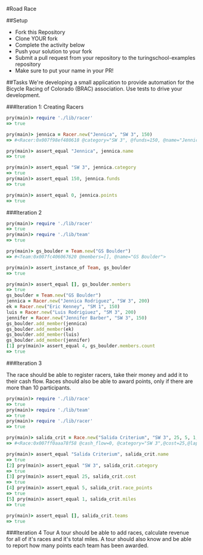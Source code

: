 #Road Race

##Setup
* Fork this Repository
* Clone YOUR fork
* Complete the activity below
* Push your solution to your fork
* Submit a pull request from your repository to the turingschool-examples repository
* Make sure to put your name in your PR!

##Tasks
We're developing a small application to provide automation for the Bicycle Racing of Colorado (BRAC) association. Use tests to drive your development.

###Iteration 1: Creating Racers
```ruby
pry(main)> require './lib/racer'
=> true

pry(main)> jennica = Racer.new("Jennica", "SW 3", 150)
=> #<Racer:0x007f98ef480618 @category="SW 3", @funds=150, @name="Jennica", @points=0>

pry(main)> assert_equal "Jennica", jennica.name
=> true

pry(main)> assert_equal "SW 3", jennica.category
=> true
pry(main)> assert_equal 150, jennica.funds
=> true

pry(main)> assert_equal 0, jennica.points
=> true
```

###Iteration 2
```ruby
pry(main)> require './lib/racer'
=> true
pry(main)> require './lib/team'
=> true

pry(main)> gs_boulder = Team.new("GS Boulder")
=> #<Team:0x007fc406067620 @members=[], @name="GS Boulder">

pry(main)> assert_instance_of Team, gs_boulder
=> true

pry(main)> assert_equal [], gs_boulder.members
=> true
gs_boulder = Team.new("GS Boulder")
jennica = Racer.new("Jennica Rodriguez", "SW 3", 200)
ek = Racer.new("Eric Kenney", "SM 1", 150)
luis = Racer.new("Luis Rodrigiuez", "SM 3", 200)
jennifer = Racer.new("Jennifer Barber", "SW 3", 150)
gs_boulder.add_member(jennica)
gs_boulder.add_member(ek)
gs_boulder.add_member(luis)
gs_boulder.add_member(jennifer)
[1] pry(main)> assert_equal 4, gs_boulder.members.count
=> true
```
###Iteration 3

The race should be able to register racers, take their money and add it to their cash flow. Races should also be able to award points, only if there are more than 10 participants.

```ruby
pry(main)> require './lib/race'
=> true
pry(main)> require './lib/team'
=> true
pry(main)> require './lib/racer'
=> true

pry(main)> salida_crit = Race.new("Salida Criterium", "SW 3", 25, 5, 1, "60")
=> #<Race:0x007ff0aaa78f58 @cash_flow=0, @category="SW 3",@cost=25,@laps="60",@miles=1,@name="Salida Criterium",@race_points=5,@teams=[]>

pry(main)> assert_equal "Salida Criterium", salida_crit.name
=> true
[2] pry(main)> assert_equal "SW 3", salida_crit.category
=> true
[3] pry(main)> assert_equal 25, salida_crit.cost
=> true
[4] pry(main)> assert_equal 5, salida_crit.race_points
=> true
[5] pry(main)> assert_equal 1, salida_crit.miles
=> true

pry(main)> assert_equal [], salida_crit.teams
=> true
```

###Iteration 4
Tour
A tour should be able to add races, calculate revenue for all of it's races and it's total miles. A tour should also know and be able to report how many points each team has been awarded.
